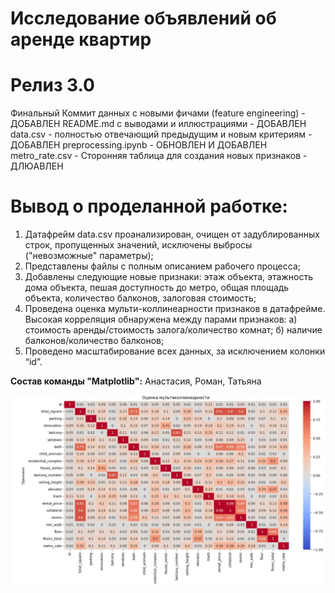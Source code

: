 # Исследование объявлений об аренде квартир


# Релиз 3.0
Финальный Коммит данных с новыми фичами (feature engineering) - ДОБАВЛЕН
README.md с выводами и иллюстрациями - ДОБАВЛЕН
data.csv - полностью отвечающий предыдущим и новым критериям - ДОБАВЛЕН
preprocessing.ipynb - ОБНОВЛЕН И ДОБАВЛЕН
metro_rate.csv - Сторонняя таблица для создания новых признаков - ДЛЮАВЛЕН

# Вывод о проделанной работке: 

1. Датафрейм data.csv проанализирован, очищен от задублированных строк, пропущенных значений, исключены выбросы ("невозможные" параметры);
2. Представлены файлы с полным описанием рабочего процесса;
3. Добавлены следующие новые признаки: этаж объекта, этажность дома объекта, пешая доступность до метро, общая площадь объекта, количество балконов, залоговая стоимость;
4. Проведена оценка мульти-коллинеарности признаков в датафрейме. Высокая корреляция обнаружена между парами признаков:
	а) стоимость аренды/стоимость залога/количество комнат; 
	б) наличие балконов/количество балконов;
5. Проведено масштабирование всех данных, за исключением колонки “id”.

**Состав команды "Matplotlib":**
Анастасия,
Роман,
Татьяна

![картинка](picture.jpg)
